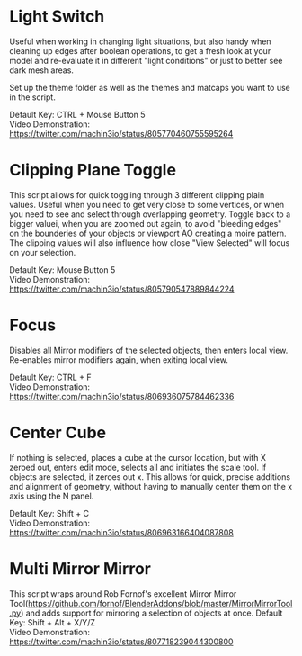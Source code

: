 # Light Switch

Useful when working in changing light situations, but also handy when cleaning up edges after boolean operations, to get a fresh look at your model and re-evaluate it in different "light conditions" or just to better see dark mesh areas.

Set up the theme folder as well as the themes and matcaps you want to use in the script.

Default Key: CTRL + Mouse Button 5  
Video Demonstration: https://twitter.com/machin3io/status/805770460755595264

# Clipping Plane Toggle

This script allows for quick toggling through 3 different clipping plain values. Useful when you need to get very close to some vertices, or when you need to see and select through overlapping geometry. Toggle back to a bigger valuei, when you are zoomed out again, to avoid "bleeding edges" on the bounderies of your objects or viewport AO creating a moire pattern.
The clipping values will also influence how close "View Selected" will focus on your selection.

Default Key: Mouse Button 5  
Video Demonstration: https://twitter.com/machin3io/status/805790547889844224

# Focus
Disables all Mirror modifiers of the selected objects, then enters local view. Re-enables mirror modifiers again, when exiting local view.

Default Key: CTRL + F  
Video Demonstration: https://twitter.com/machin3io/status/806936075784462336 

# Center Cube

If nothing is selected, places a cube at the cursor location, but with X zeroed out, enters edit mode, selects all and initiates the scale tool. If objects are selected, it zeroes out x.
This allows for quick, precise additions and alignment of geometry, without having to manually center them on the x axis using the N panel.

Default Key: Shift + C  
Video Demonstration: https://twitter.com/machin3io/status/806963166404087808   

# Multi Mirror Mirror
This script wraps around Rob Fornof's excellent Mirror Mirror Tool(https://github.com/fornof/BlenderAddons/blob/master/MirrorMirrorTool.py) and adds support for mirroring a selection of objects at once.
Default Key: Shift + Alt + X/Y/Z  
Video Demonstration: https://twitter.com/machin3io/status/807718239044300800  
